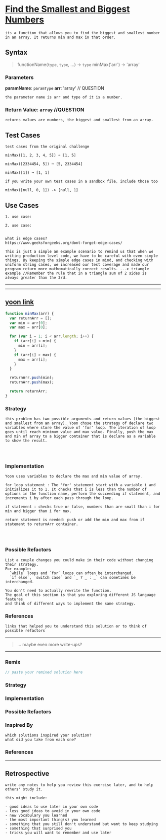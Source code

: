 # [Find the Smallest and Biggest Numbers](<[link-to-challenge](https://edabit.com/challenge/Q3n42rEWanZSTmsJm)>)

```
its a function that allows you to find the biggest and smallest number in an array. It returns min and max in that order.

```

## Syntax

> functionName(`type`, `type`, ...) -> `type`
> minMax('arr') -> 'array'

### Parameters

**paramName**: `paramType`
**arr**: 'array' // QUESTION

```
the parameter name is arr and type of it is a number.
```

### Return Value: `array` //QUESTION

```
returns values are numbers, the biggest and smallest from an array.
```

## Test Cases

```
test cases from the original challenge

minMax([1, 2, 3, 4, 5]) ➞ [1, 5]

minMax([2334454, 5]) ➞ [5, 2334454]

minMax([1]) ➞ [1, 1]

if you write your own test cases in a sandbox file, include those too

minMax([null, 0, 1]) -> [null, 1]

```

## Use Cases

```
1. use case:

2. use case:


what is edge cases?
https://www.geeksforgeeks.org/dont-forget-edge-cases/

This is just a simple an example scenario to remind us that when we writing production level code, we have to be careful with even simple things. By keeping the simple edge cases in mind, and checking with uniform string cases, we increased our test coverage and made our program return more mathematically correct results. ---> triangle example //Remember the rule that in a triangle sum of 2 sides is always greater than the 3rd.

```

---

---

<!-- copy this section for every solution you study -->

## [yoon link](https://edabit.com/challenge/Q3n42rEWanZSTmsJm)

```js
function minMax(arr) {
  var returnArr = [];
  var min = arr[0];
  var max = arr[0];

  for (var i = 1; i < arr.length; i++) {
    if (arr[i] < min) {
      min = arr[i];
    }
    if (arr[i] > max) {
      max = arr[i];
    }
  }

  returnArr.push(min);
  returnArr.push(max);

  return returnArr;
}
```

### Strategy

```
this problem has two possible arguments and return values (the biggest and smallest from an array). Yoon chose the strategy of declare two variables where store the value of 'for' loop. The iteration of loop goes until reach minimum value and max value. Finally, push the max and min of array to a bigger container that is declare as a variable to show the result.




```

### Implementation

```
Yoon uses variables to declare the max and min value of array.

for loop statement : The 'for' statement start with a variable i and initializes it to 1. It checks that i is less than the number of options in the function name, perform the succeeding if statement, and increments i by after each pass through the loop.

if statement : checks true or false, numbers than are small than i for min and bigger than i for max.

return statement is needed: push or add the min and max from if statement to returnArr container.




```

### Possible Refactors

```
List a couple changes you could make in their code without changing their strategy.
For example:
  `while` loops and `for` loops can often be interchanged.
  `if else`, `switch case` and `_ ? _ : _` can sometimes be interchanged.

You don't need to actually rewrite the function.
The goal of this section is that you exploring different JS language features
and think of different ways to implement the same strategy.
```

### References

```
links that helped you to understand this solution or to think of possible refactors
```

---

> ... maybe even more write-ups?

---

### Remix

```js
// paste your remixed solution here
```

### Strategy

### Implementation

### Possible Refactors

### Inspired By

```
which solutions inspired your solution?
what did you take from each one?
```

### References

---

## Retrospective

```
write any notes to help you review this exercise later, and to help others' study it.

this might include:

- good ideas to use later in your own code
- less good ideas to avoid in your own code
- new vocabulary you learned
- the most important thing(s) you learned
- something that you still don't understand but want to keep studying
- something that surprised you
- tricks you will want to remember and use later
```
